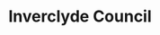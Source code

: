 ---
schema: default
title: Inverclyde Council
description: Local authority for the Inverclyde Council area 
logo: ''
type:
- Local authority
portal_url: ''
org_url: https://www.inverclyde.gov.uk
twitter_handle: Inverclyde
gss_code: S12000018
wikidata_qid: Q28530261
wdtk_id: inverclyde_council
---